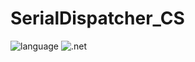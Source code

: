 # SerialDispatcher_CS

![language](http://img.shields.io/badge/language-C%23-lightgrey.svg?style=flat)
![.net](http://img.shields.io/badge/.NET%20Core%20SDK-v1.0.1-green.svg?style=flat)
